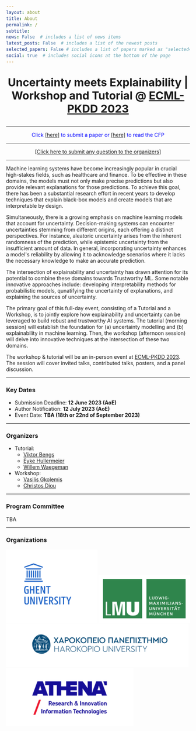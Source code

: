 ```yaml
---
layout: about
title: About
permalink: /
subtitle: 
news: False  # includes a list of news items
latest_posts: False  # includes a list of the newest posts
selected_papers: False # includes a list of papers marked as "selected={true}"
social: true  # includes social icons at the bottom of the page
---
```


<p align="center" style="font-weight:bold; font-size:30px"> Uncertainty meets Explainability | Workshop and Tutorial @
<a href="https://2023.ecmlpkdd.org/">ECML-PKDD 2023</a>
</p>

---

<p style="color:blue" align="center"> Click
<a href="https://cmt3.research.microsoft.com/ECMLPKDDworkshop2023/Track/3/Submission/Create">[here]</a>  to submit a paper or 
<a href="cfp">[here]</a> to read the CFP
</p>

---

<p style="color:blue" align="center"> 
<a href="mailto:xai-uncertainty@gmail.com">[Click here to submit any question to the organizers]</a></p>

---

Machine learning systems have become increasingly popular in crucial high-stakes fields, such as healthcare and finance. To be effective in these domains, the models must not only make precise predictions but also provide relevant explanations for those predictions. To achieve this goal, there has been a substantial research effort in recent years to develop techniques that explain black-box models and create models that are interpretable by design.

Simultaneously, there is a growing emphasis on machine learning models that account for uncertainty. Decision-making systems can encounter uncertainties stemming from different origins, each offering a distinct perspectives. For instance, aleatoric uncertainty arises from the inherent randomness of the prediction, while epistemic uncertainty from the insufficient amount of data. In general, incorporating uncertainty enhances a model's reliability by allowing it to acknowledge scenarios where it lacks the necessary knowledge to make an accurate prediction.

The intersection of explainability and uncertainty has drawn attention for its potential to combine these domains towards Trustworthy ML. Some notable innovative approaches include: developing interpretability methods for probabilistic models, qunatifying the uncertainty of explanations, and explaining the sources of uncertainty.

The primary goal of this full-day event, consisting of a Tutorial and a Workshop, is to jointly explore how explainability and uncertainty can be leveraged to build robust and trustworthy AI systems. The tutorial (morning session) will establish the foundation for (a) uncertainty modelling and (b) explainability in machine learning. Then, the workshop (afternoon session) will delve into innovative techniques at the intersection of these two domains.

The workshop & tutorial will be an in-person event at [ECML-PKDD 2023](https://2023.ecmlpkdd.org/). The session will cover invited talks, contributed talks, posters, and a panel discussion.

---

### **Key Dates**

- Submission Deadline: **12 June 2023 (AoE)**
- Author Notification: **12 July 2023 (AoE)**
- Event Date: **TBA (18th or 22nd of September 2023)**

---

### **Organizers**

- Tutorial:
  - [Viktor Bengs](https://www.kiml.ifi.lmu.de/people/postdocs/bengs/index.html)
  - [Eyke Hullermeier](https://scholar.google.com/citations?user=usVJeNN3xFAC&hl=en)
  - [Willem Waegeman](https://scholar.google.com/citations?user=jdjZppMAAAAJ&hl=en)
- Workshop:
  - [Vasilis Gkolemis](https://givasile.github.io)
  - [Christos Diou](https://diou.github.io)

---

### **Program Committee**

TBA

---

### **Organizations**

<img src="assets/img/ghent_logo.png" width="250">
<img src="assets/img/lmu_logo.png" width="250">
<img src="assets/img/harokopio.png" width="500">
<img src="assets/img/athena_logo.jpg" width="350">

<!-- Associating a model’s predictions with an uncertainty level is a form of transparency; the user is informed to what extent they should trust the system’s decision. However, uncertainty is not sufficient for understanding how a black box ML model predicts. In high-stakes applications, there is a need for methods that do both; predict with uncertainty and explain their predictions. Furthermore, studies have shown that explainability methods are also vulnerable to inconsistencies and instabilities, which poses a significant challenge to their reliability. Therefore, the explanations should also account for uncertainty to express to what extent the stakeholder should trust them.  -->

<!-- The workshop aims to attract submissions from renowned experts in the fields of Explainability, Statistics and Machine Learning. Application-specific works in cases where decision making implies stable explainability methods are welcomed. -->
